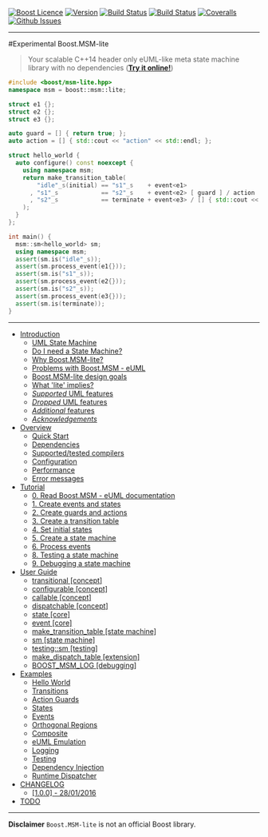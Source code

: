 <a href="http://www.boost.org/LICENSE_1_0.txt" target="_blank">![Boost Licence](http://img.shields.io/badge/license-boost-blue.svg)</a>
<a href="https://github.com/boost-experimental/msm-lite/releases" target="_blank">![Version](https://badge.fury.io/gh/boost-experimental%2Fmsm-lite.svg)</a>
<a href="https://travis-ci.org/boost-experimental/msm-lite" target="_blank">![Build Status](https://img.shields.io/travis/boost-experimental/msm-lite/master.svg?label=linux/osx)</a>
<a href="https://ci.appveyor.com/project/boost-experimental/msm-lite" target="_blank">![Build Status](https://img.shields.io/appveyor/ci/boost-experimental/di/master.svg?label=windows)</a>
<a href="https://coveralls.io/r/boost-experimental/msm-lite?branch=master" target="_blank">![Coveralls](http://img.shields.io/coveralls/boost-experimental/msm-lite/master.svg)</a>
<a href="http://github.com/boost-experimental/msm-lite/issues" target="_blank">![Github Issues](https://img.shields.io/github/issues/boost-experimental/msm-lite.svg)</a>

---------------------------------------

#Experimental Boost.MSM-lite

> Your scalable C++14 header only eUML-like meta state machine library with no dependencies ([__Try it online!__](http://boost-experimental.github.io/msm-lite/examples/index.html#hello-world))

```cpp
#include <boost/msm-lite.hpp>
namespace msm = boost::msm::lite;

struct e1 {};
struct e2 {};
struct e3 {};

auto guard = [] { return true; };
auto action = [] { std::cout << "action" << std::endl; };

struct hello_world {
  auto configure() const noexcept {
    using namespace msm;
    return make_transition_table(
        "idle"_s(initial) == "s1"_s    + event<e1>
      , "s1"_s            == "s2"_s    + event<e2> [ guard ] / action
      , "s2"_s            == terminate + event<e3> / [] { std::cout << "action" << std::endl; }
    );
  }
};

int main() {
  msm::sm<hello_world> sm;
  using namespace msm;
  assert(sm.is("idle"_s));
  assert(sm.process_event(e1{}));
  assert(sm.is("s1"_s));
  assert(sm.process_event(e2{}));
  assert(sm.is("s2"_s));
  assert(sm.process_event(e3{}));
  assert(sm.is(terminate));
}
```

---------------------------------------

[](GENERATE_TOC_BEGIN)

* [Introduction](http://boost-experimental.github.io/msm-lite/index.html)
    * [UML State Machine](http://boost-experimental.github.io/msm-lite/index.html#uml-state-machine)
    * [Do I need a State Machine?](http://boost-experimental.github.io/msm-lite/index.html#do-i-need-a-state-machine)
    * [Why Boost.MSM-lite?](http://boost-experimental.github.io/msm-lite/index.html#why-boostmsm-lite)
    * [Problems with Boost.MSM - eUML](http://boost-experimental.github.io/msm-lite/index.html#problems-with-boostmsm-euml)
    * [Boost.MSM-lite design goals](http://boost-experimental.github.io/msm-lite/index.html#boostmsm-lite-design-goals)
    * [What 'lite' implies?](http://boost-experimental.github.io/msm-lite/index.html#what-lite-implies)
    * [*Supported* UML features](http://boost-experimental.github.io/msm-lite/index.html#supported-uml-features)
    * [*Dropped* UML features](http://boost-experimental.github.io/msm-lite/index.html#dropped-uml-features)
    * [*Additional* features](http://boost-experimental.github.io/msm-lite/index.html#additional-features)
    * [*Acknowledgements*](http://boost-experimental.github.io/msm-lite/index.html#acknowledgements)
* [Overview](http://boost-experimental.github.io/msm-lite/overview/index.html)
    * [Quick Start](http://boost-experimental.github.io/msm-lite/overview/index.html#quick-start)
    * [Dependencies](http://boost-experimental.github.io/msm-lite/overview/index.html#dependencies)
    * [Supported/tested compilers](http://boost-experimental.github.io/msm-lite/overview/index.html#supportedtested-compilers)
    * [Configuration](http://boost-experimental.github.io/msm-lite/overview/index.html#configuration)
    * [Performance](http://boost-experimental.github.io/msm-lite/overview/index.html#performance)
    * [Error messages](http://boost-experimental.github.io/msm-lite/overview/index.html#error-messages)
* [Tutorial](http://boost-experimental.github.io/msm-lite/tutorial/index.html)
    * [0. Read Boost.MSM - eUML documentation](http://boost-experimental.github.io/msm-lite/tutorial/index.html#0-read-boostmsm-euml-documentation)
    * [1. Create events and states](http://boost-experimental.github.io/msm-lite/tutorial/index.html#1-create-events-and-states)
    * [2. Create guards and actions](http://boost-experimental.github.io/msm-lite/tutorial/index.html#2-create-guards-and-actions)
    * [3. Create a transition table](http://boost-experimental.github.io/msm-lite/tutorial/index.html#3-create-a-transition-table)
    * [4. Set initial states](http://boost-experimental.github.io/msm-lite/tutorial/index.html#4-set-initial-states)
    * [5. Create a state machine](http://boost-experimental.github.io/msm-lite/tutorial/index.html#5-create-a-state-machine)
    * [6. Process events](http://boost-experimental.github.io/msm-lite/tutorial/index.html#6-process-events)
    * [8. Testing a state machine](http://boost-experimental.github.io/msm-lite/tutorial/index.html#8-testing-a-state-machine)
    * [9. Debugging a state machine](http://boost-experimental.github.io/msm-lite/tutorial/index.html#9-debugging-a-state-machine)
* [User Guide](http://boost-experimental.github.io/msm-lite/user_guide/index.html)
    * [transitional [concept]](http://boost-experimental.github.io/msm-lite/user_guide/index.html#transitional-concept)
    * [configurable [concept]](http://boost-experimental.github.io/msm-lite/user_guide/index.html#configurable-concept)
    * [callable [concept]](http://boost-experimental.github.io/msm-lite/user_guide/index.html#callable-concept)
    * [dispatchable [concept]](http://boost-experimental.github.io/msm-lite/user_guide/index.html#dispatchable-concept)
    * [state [core]](http://boost-experimental.github.io/msm-lite/user_guide/index.html#state-core)
    * [event [core]](http://boost-experimental.github.io/msm-lite/user_guide/index.html#event-core)
    * [make_transition_table [state machine]](http://boost-experimental.github.io/msm-lite/user_guide/index.html#make_transition_table-state-machine)
    * [sm [state machine]](http://boost-experimental.github.io/msm-lite/user_guide/index.html#sm-state-machine)
    * [testing::sm [testing]](http://boost-experimental.github.io/msm-lite/user_guide/index.html#testingsm-testing)
    * [make_dispatch_table [extension]](http://boost-experimental.github.io/msm-lite/user_guide/index.html#make_dispatch_table-extension)
    * [BOOST_MSM_LOG [debugging]](http://boost-experimental.github.io/msm-lite/user_guide/index.html#boost_msm_log-debugging)
* [Examples](http://boost-experimental.github.io/msm-lite/examples/index.html)
    * [Hello World](http://boost-experimental.github.io/msm-lite/examples/index.html#hello-world)
    * [Transitions](http://boost-experimental.github.io/msm-lite/examples/index.html#transitions)
    * [Action Guards](http://boost-experimental.github.io/msm-lite/examples/index.html#action-guards)
    * [States](http://boost-experimental.github.io/msm-lite/examples/index.html#states)
    * [Events](http://boost-experimental.github.io/msm-lite/examples/index.html#events)
    * [Orthogonal Regions](http://boost-experimental.github.io/msm-lite/examples/index.html#orthogonal-regions)
    * [Composite](http://boost-experimental.github.io/msm-lite/examples/index.html#composite)
    * [eUML Emulation](http://boost-experimental.github.io/msm-lite/examples/index.html#euml-emulation)
    * [Logging](http://boost-experimental.github.io/msm-lite/examples/index.html#logging)
    * [Testing](http://boost-experimental.github.io/msm-lite/examples/index.html#testing)
    * [Dependency Injection](http://boost-experimental.github.io/msm-lite/examples/index.html#dependency-injection)
    * [Runtime Dispatcher](http://boost-experimental.github.io/msm-lite/examples/index.html#runtime-dispatcher)
* [CHANGELOG](http://boost-experimental.github.io/msm-lite/CHANGELOG/index.html)
    * [[1.0.0] - 28/01/2016](http://boost-experimental.github.io/msm-lite/CHANGELOG/index.html#100-28012016)
* [TODO](http://boost-experimental.github.io/msm-lite/TODO/index.html)

[](GENERATE_TOC_END)

---

**Disclaimer** `Boost.MSM-lite` is not an official Boost library.
